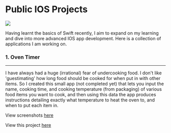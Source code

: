 # Public IOS Projects

![](https://img.shields.io/github/followers/jackdevonshire?style=social)

Having learnt the basics of Swift recently, I aim to expand on my learning and dive into more advanced IOS app development. Here is a collection of applications I am working on.



### 1. Oven Timer
----

I have always had a huge (irrational) fear of undercooking food. I don't like 'guestimating' how long food should be cooked for when put in with other items.
So I created this small app (not completed yet) that lets you input the name, cooking time, and cooking temperature (from packaging) of various food items you want to cook, and then using this data the app produces instructions detailing exactly what temperature to heat the oven to, and when to put each item in.

View screenshots [here](https://github.com/jackdevo/Public-IOS-Projects/tree/master/Oven%20Timer/Screenshots)

View this project [here](https://github.com/jackdevo/Public-IOS-Projects/tree/master/Oven%20Timer)
